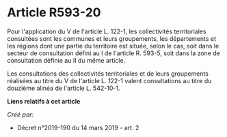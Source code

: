 # Article R593-20

Pour l'application du V de l'article L. 122-1, les collectivités territoriales consultées sont les communes et leurs
groupements, les départements et les régions dont une partie du territoire est située, selon le cas, soit dans le secteur de
consultation défini au I de l'article R. 593-5, soit dans la zone de consultation définie au II du même article.

Les consultations des collectivités territoriales et de leurs groupements réalisées au titre du V de l'article L. 122-1
valent consultations au titre du douzième alinéa de l'article L. 542-10-1.

**Liens relatifs à cet article**

_Créé par_:

  - Décret n°2019-190 du 14 mars 2019 - art. 2
